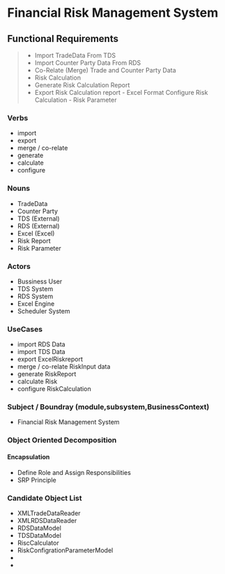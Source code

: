 # Financial Risk Management System

## Functional Requirements

> - Import TradeData From TDS 
> - Import Counter Party Data From RDS
> - Co-Relate (Merge) Trade and Counter Party Data
> - Risk Calculation
> - Generate Risk Calculation Report
> - Export Risk Calculation report - Excel Format
> Configure Risk Calculation  - Risk Parameter

### Verbs
- import
- export
- merge / co-relate
- generate
- calculate
- configure 
### Nouns
- TradeData
- Counter Party
- TDS (External)
- RDS (External)
- Excel (Excel)
- Risk Report
- Risk Parameter

### Actors
- Bussiness User
- TDS System
- RDS System
- Excel Engine
- Scheduler System

### UseCases
 - import RDS Data
 - import TDS Data
- export ExcelRiskreport
- merge / co-relate RiskInput data
- generate RiskReport
- calculate Risk
- configure RiskCalculation
### Subject /  Boundray (module,subsystem,BusinessContext)
- Financial Risk Management System

### Object Oriented Decomposition

#### Encapsulation
- Define Role and Assign Responsibilities
- SRP Principle
### Candidate Object List 

- XMLTradeDataReader
- XMLRDSDataReader
- RDSDataModel
- TDSDataModel
- RiscCalculator
- RiskConfigrationParameterModel
- 
- 

<!--stackedit_data:
eyJoaXN0b3J5IjpbLTcxMzAwMzE0NCwtMjEwMTM1ODM2NCw2MD
gyNzE1MjMsMTI2OTU1ODc5MywzNDg0MjM0ODAsMTUyOTkzNjcw
Myw3NjAwMDA2OTYsMTg1MDg2MjY4OSwtMTIyMTk4MDk5NSwxMz
I0ODY3NDQyXX0=
-->